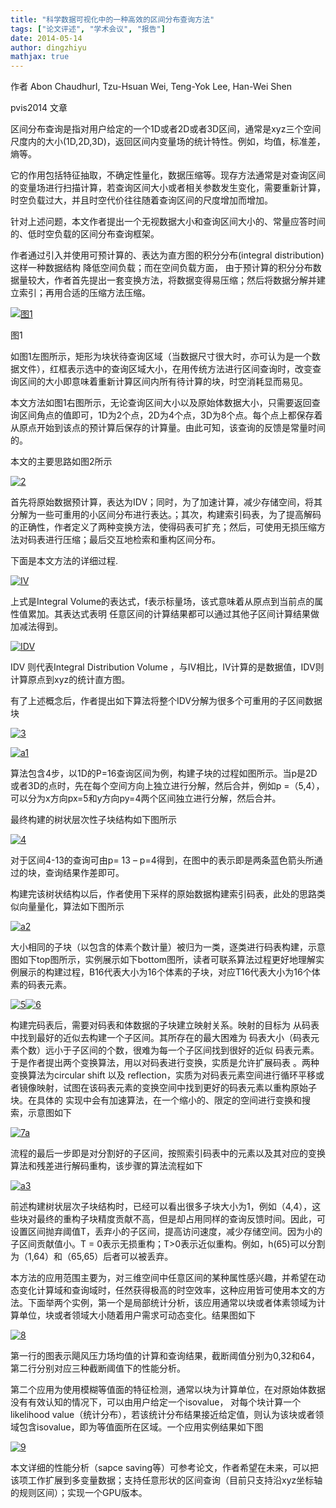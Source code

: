 ```yaml
---
title: "科学数据可视化中的一种高效的区间分布查询方法"
tags: ["论文评述", "学术会议", "报告"]
date: 2014-05-14
author: dingzhiyu  
mathjax: true
---
```


作者 Abon Chaudhurl, Tzu-Hsuan Wei, Teng-Yok Lee, Han-Wei Shen

pvis2014 文章

区间分布查询是指对用户给定的一个1D或者2D或者3D区间，通常是xyz三个空间尺度内的大小(1D,2D,3D)，返回区间内变量场的统计特性。例如，均值，标准差，熵等。

它的作用包括特征抽取，不确定性量化，数据压缩等。现存方法通常是对查询区间的变量场进行扫描计算，若查询区间大小或者相关参数发生变化，需要重新计算，时空负载过大，并且时空代价往往随着查询区间的尺度增加而增加。

针对上述问题，本文作者提出一个无视数据大小和查询区间大小的、常量应答时间的、低时空负载的区间分布查询框架。

作者通过引入并使用可预计算的、表达为直方图的积分分布(integral distribution)这样一种数据结构 降低空间负载；而在空间负载方面， 由于预计算的积分分布数据量较大，作者首先提出一套变换方法，将数据变得易压缩；然后将数据分解并建立索引；再用合适的压缩方法压缩。

[![图1](http://www.cad.zju.edu.cn/home/vagblog/wp-content/uploads/2014/05/%E5%9B%BE1.png)](http://www.cad.zju.edu.cn/home/vagblog/wp-content/uploads/2014/05/图1.png)

图1

如图1左图所示，矩形为块状待查询区域（当数据尺寸很大时，亦可认为是一个数据文件），红框表示选中的查询区域大小，在用传统方法进行区间查询时，改变查询区间的大小即意味着重新计算区间内所有待计算的块，时空消耗显而易见。

本文方法如图1右图所示，无论查询区间大小以及原始体数据大小，只需要返回查询区间角点的值即可，1D为2个点，2D为4个点，3D为8个点。每个点上都保存着从原点开始到该点的预计算后保存的计算量。由此可知，该查询的反馈是常量时间的。

本文的主要思路如图2所示

[![2](http://www.cad.zju.edu.cn/home/vagblog/wp-content/uploads/2014/05/21.png)](http://www.cad.zju.edu.cn/home/vagblog/wp-content/uploads/2014/05/21.png)

首先将原始数据预计算，表达为IDV；同时，为了加速计算，减少存储空间，将其分解为一些可重用的小区间分布进行表达。；其次，构建索引码表，为了提高解码的正确性，作者定义了两种变换方法，使得码表可扩充；然后，可使用无损压缩方法对码表进行压缩；最后交互地检索和重构区间分布。

下面是本文方法的详细过程.

[![IV](http://www.cad.zju.edu.cn/home/vagblog/wp-content/uploads/2014/05/IV.png)](http://www.cad.zju.edu.cn/home/vagblog/wp-content/uploads/2014/05/IV.png)

上式是Integral Volume的表达式，f表示标量场，该式意味着从原点到当前点的属性值累加。其表达式表明 任意区间的计算结果都可以通过其他子区间计算结果做加减法得到。

[![IDV](http://www.cad.zju.edu.cn/home/vagblog/wp-content/uploads/2014/05/IDV.png)](http://www.cad.zju.edu.cn/home/vagblog/wp-content/uploads/2014/05/IDV.png)

IDV 则代表Integral Distribution Volume ，与IV相比，IV计算的是数据值，IDV则计算原点到xyz的统计直方图。

有了上述概念后，作者提出如下算法将整个IDV分解为很多个可重用的子区间数据块

[![3](http://www.cad.zju.edu.cn/home/vagblog/wp-content/uploads/2014/05/31.png)](http://www.cad.zju.edu.cn/home/vagblog/wp-content/uploads/2014/05/31.png)

[![a1](http://www.cad.zju.edu.cn/home/vagblog/wp-content/uploads/2014/05/a1.png)](http://www.cad.zju.edu.cn/home/vagblog/wp-content/uploads/2014/05/a1.png)

算法包含4步，以1D的P=16查询区间为例，构建子块的过程如图所示。当p是2D或者3D的点时，先在每个空间方向上独立进行分解，然后合并，例如p =（5,4），可以分为x方向px=5和y方向py=4两个区间独立进行分解，然后合并。

最终构建的树状层次性子块结构如下图所示

[![4](http://www.cad.zju.edu.cn/home/vagblog/wp-content/uploads/2014/05/4.png)](http://www.cad.zju.edu.cn/home/vagblog/wp-content/uploads/2014/05/4.png)

对于区间4-13的查询可由p= 13 – p=4得到，在图中的表示即是两条蓝色箭头所通过的块，查询结果作差即可。

构建完该树状结构以后，作者使用下采样的原始数据构建索引码表，此处的思路类似向量量化，算法如下图所示

[![a2](http://www.cad.zju.edu.cn/home/vagblog/wp-content/uploads/2014/05/a2.png)](http://www.cad.zju.edu.cn/home/vagblog/wp-content/uploads/2014/05/a2.png)

大小相同的子块（以包含的体素个数计量）被归为一类，逐类进行码表构建，示意图如下top图所示，实例展示如下bottom图所，读者可联系算法过程更好地理解实例展示的构建过程，B16代表大小为16个体素的子块，对应T16代表大小为16个体素的码表元素。

[![5](http://www.cad.zju.edu.cn/home/vagblog/wp-content/uploads/2014/05/5.png)](http://www.cad.zju.edu.cn/home/vagblog/wp-content/uploads/2014/05/5.png)[![6](http://www.cad.zju.edu.cn/home/vagblog/wp-content/uploads/2014/05/6.png)](http://www.cad.zju.edu.cn/home/vagblog/wp-content/uploads/2014/05/6.png)

构建完码表后，需要对码表和体数据的子块建立映射关系。映射的目标为 从码表中找到最好的近似去构建一个子区间。其所存在的最大困难为 码表大小（码表元素个数）远小于子区间的个数，很难为每一个子区间找到很好的近似 码表元素。于是作者提出两个变换算法，用以对码表进行变换，实质是允许扩展码表 。两种变换算法为circular shift 以及 reflection，实质为对码表元素空间进行循环平移或者镜像映射，试图在该码表元素的变换空间中找到更好的码表元素以重构原始子块。在具体的 实现中会有加速算法，在一个缩小的、限定的空间进行变换和搜索，示意图如下

[![7a](http://www.cad.zju.edu.cn/home/vagblog/wp-content/uploads/2014/05/7a.png)](http://www.cad.zju.edu.cn/home/vagblog/wp-content/uploads/2014/05/7a.png)

流程的最后一步即是对分割好的子区间，按照索引码表中的元素以及其对应的变换算法和残差进行解码重构，该步骤的算法流程如下

[![a3](http://www.cad.zju.edu.cn/home/vagblog/wp-content/uploads/2014/05/a3.png)](http://www.cad.zju.edu.cn/home/vagblog/wp-content/uploads/2014/05/a3.png)

前述构建树状层次子块结构时，已经可以看出很多子块大小为1，例如（4,4），这些块对最终的重构子块精度贡献不高，但是却占用同样的查询反馈时间。因此，可设置区间抛弃阈值T，丢弃小的子区间，提高访问速度，减少存储空间。因为小的子区间贡献值小。T = 0表示无损重构；T>0表示近似重构。例如，h(65)可以分割为（1,64）和（65,65）后者可以被丢弃。

本方法的应用范围主要为，对三维空间中任意区间的某种属性感兴趣，并希望在动态变化计算域和查询域时，任然获得极高的时空效率，这种应用皆可使用本文的方法。下面举两个实例，第一个是局部统计分析，该应用通常以块或者体素领域为计算单位，块或者领域大小随着用户需求可动态变化。结果图如下

[![8](http://www.cad.zju.edu.cn/home/vagblog/wp-content/uploads/2014/05/8.png)](http://www.cad.zju.edu.cn/home/vagblog/wp-content/uploads/2014/05/8.png)

第一行的图表示飓风压力场均值的计算和查询结果，截断阈值分别为0,32和64，第二行分别对应三种截断阈值下的性能分析。

第二个应用为使用模糊等值面的特征检测，通常以块为计算单位，在对原始体数据没有有效认知的情况下，可以由用户给定一个isovalue， 对每个块计算一个likelihood value（统计分布），若该统计分布结果接近给定值，则认为该块或者领域包含isovalue，即为等值面所在区域。一个应用实例结果如下图

[![9](http://www.cad.zju.edu.cn/home/vagblog/wp-content/uploads/2014/05/9.png)](http://www.cad.zju.edu.cn/home/vagblog/wp-content/uploads/2014/05/9.png)

本文详细的性能分析（sapce saving等）可参考论文，作者希望在未来，可以把该项工作扩展到多变量数据；支持任意形状的区间查询（目前只支持沿xyz坐标轴的规则区间）；实现一个GPU版本。